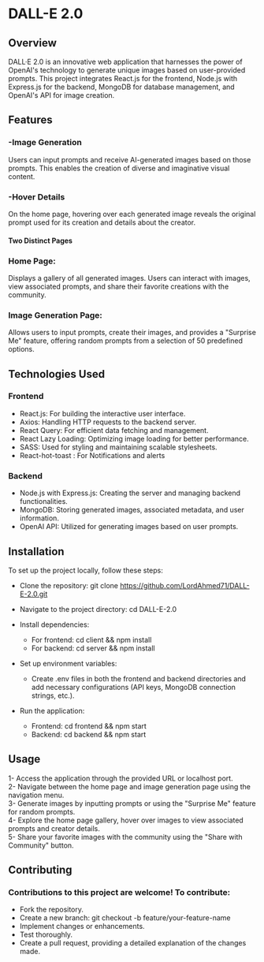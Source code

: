 # DALL-E 2.0 

## Overview
DALL·E 2.0 is an innovative web application that harnesses the power of OpenAI's technology to generate unique images based on user-provided prompts. This project integrates React.js for the frontend, Node.js with Express.js for the backend, MongoDB for database management, and OpenAI's API for image creation.

## Features
### -Image Generation
Users can input prompts and receive AI-generated images based on those prompts. This enables the creation of diverse and imaginative visual content.

### -Hover Details
On the home page, hovering over each generated image reveals the original prompt used for its creation and details about the creator.

#### Two Distinct Pages
### Home Page:
Displays a gallery of all generated images. Users can interact with images, view associated prompts, and share their favorite creations with the community.

### Image Generation Page:
Allows users to input prompts, create their images, and provides a "Surprise Me" feature, offering random prompts from a selection of 50 predefined options.

## Technologies Used
### Frontend
- React.js: For building the interactive user interface.
- Axios: Handling HTTP requests to the backend server.
- React Query: For efficient data fetching and management.
- React Lazy Loading: Optimizing image loading for better performance.
- SASS: Used for styling and maintaining scalable stylesheets.
- React-hot-toast : For Notifications and alerts 
### Backend
- Node.js with Express.js: Creating the server and managing backend functionalities.
- MongoDB: Storing generated images, associated metadata, and user information.
- OpenAI API: Utilized for generating images based on user prompts.

## Installation
To set up the project locally, follow these steps:

- Clone the repository: git clone https://github.com/LordAhmed71/DALL-E-2.0.git
- Navigate to the project directory: cd DALL-E-2.0
- Install dependencies:
   - For frontend: cd client && npm install
   - For backend: cd server && npm install

- Set up environment variables:
  - Create .env files in both the frontend and backend directories and add necessary configurations (API keys, MongoDB connection strings, etc.).
- Run the application:
  - Frontend: cd frontend && npm start
  - Backend: cd backend && npm start

## Usage
1- Access the application through the provided URL or localhost port. <br/>
2- Navigate between the home page and image generation page using the navigation menu. <br/>
3- Generate images by inputting prompts or using the "Surprise Me" feature for random prompts. <br/>
4- Explore the home page gallery, hover over images to view associated prompts and creator details. <br/>
5- Share your favorite images with the community using the "Share with Community" button. <br/>

## Contributing
### Contributions to this project are welcome! To contribute:

- Fork the repository.
- Create a new branch: git checkout -b feature/your-feature-name
- Implement changes or enhancements.
- Test thoroughly.
- Create a pull request, providing a detailed explanation of the changes made.
